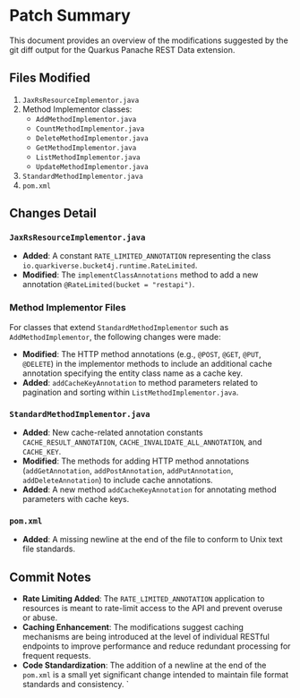 # Patch Summary

This document provides an overview of the modifications suggested by the git diff output for the Quarkus Panache REST Data extension.

## Files Modified

1. `JaxRsResourceImplementor.java`
2. Method Implementor classes:
   - `AddMethodImplementor.java`
   - `CountMethodImplementor.java`
   - `DeleteMethodImplementor.java`
   - `GetMethodImplementor.java`
   - `ListMethodImplementor.java`
   - `UpdateMethodImplementor.java`
3. `StandardMethodImplementor.java`
4. `pom.xml`

## Changes Detail

### `JaxRsResourceImplementor.java`

- **Added**: A constant `RATE_LIMITED_ANNOTATION` representing the class `io.quarkiverse.bucket4j.runtime.RateLimited`.
- **Modified**: The `implementClassAnnotations` method to add a new annotation `@RateLimited(bucket = "restapi")`.

### Method Implementor Files

For classes that extend `StandardMethodImplementor` such as `AddMethodImplementor`, the following changes were made:

- **Modified**: The HTTP method annotations (e.g., `@POST`, `@GET`, `@PUT`, `@DELETE`) in the implementor methods to include an additional cache annotation specifying the entity class name as a cache key.
- **Added**: `addCacheKeyAnnotation` to method parameters related to pagination and sorting within `ListMethodImplementor.java`.
 
### `StandardMethodImplementor.java`

- **Added**: New cache-related annotation constants `CACHE_RESULT_ANNOTATION`, `CACHE_INVALIDATE_ALL_ANNOTATION`, and `CACHE_KEY`.
- **Modified**: The methods for adding HTTP method annotations (`addGetAnnotation`, `addPostAnnotation`, `addPutAnnotation`, `addDeleteAnnotation`) to include cache annotations.
- **Added**: A new method `addCacheKeyAnnotation` for annotating method parameters with cache keys.
 
### `pom.xml`

- **Added**: A missing newline at the end of the file to conform to Unix text file standards.

## Commit Notes

- **Rate Limiting Added**: The `RATE_LIMITED_ANNOTATION` application to resources is meant to rate-limit access to the API and prevent overuse or abuse.
- **Caching Enhancement**: The modifications suggest caching mechanisms are being introduced at the level of individual RESTful endpoints to improve performance and reduce redundant processing for frequent requests.
- **Code Standardization**: The addition of a newline at the end of the `pom.xml` is a small yet significant change intended to maintain file format standards and consistency.
`
